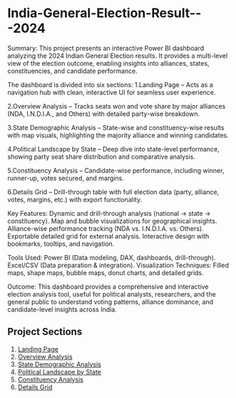 # India-General-Election-Result---2024
Summary:
This project presents an interactive Power BI dashboard analyzing the 2024 Indian General Election results. It provides a multi-level view of the election outcome, enabling insights into alliances, states, constituencies, and candidate performance.

The dashboard is divided into six sections:
1.Landing Page – Acts as a navigation hub with clean, interactive UI for seamless user experience.

2.Overview Analysis – Tracks seats won and vote share by major alliances (NDA, I.N.D.I.A., and Others) with detailed party-wise breakdown.

3.State Demographic Analysis – State-wise and constituency-wise results with map visuals, highlighting the majority alliance and winning candidates.

4.Political Landscape by State – Deep dive into state-level performance, showing party seat share distribution and comparative analysis.

5.Constituency Analysis – Candidate-wise performance, including winner, runner-up, votes secured, and margins.

6.Details Grid – Drill-through table with full election data (party, alliance, votes, margins, etc.) with export functionality.



Key Features:
Dynamic and drill-through analysis (national → state → constituency).
Map and bubble visualizations for geographical insights.
Alliance-wise performance tracking (NDA vs. I.N.D.I.A. vs. Others).
Exportable detailed grid for external analysis.
Interactive design with bookmarks, tooltips, and navigation.

Tools Used:
Power BI (Data modeling, DAX, dashboards, drill-through).
Excel/CSV (Data preparation & integration).
Visualization Techniques: Filled maps, shape maps, bubble maps, donut charts, and detailed grids.

Outcome:
This dashboard provides a comprehensive and interactive election analysis tool, useful for political analysts, researchers, and the general public to understand voting patterns, alliance dominance, and candidate-level insights across India.

## Project Sections

1. [Landing Page](https://github.com/Dipalikade/India-General-Election-Result---2024/blob/main/Landing%20page)
2. [Overview Analysis](https://github.com/Dipalikade/India-General-Election-Result---2024/blob/main/Overview%20Analysis)
3. [State Demographic Analysis](https://github.com/Dipalikade/India-General-Election-Result---2024/blob/main/State%20Demographics%20Analysis)
4. [Political Landscape by State](https://github.com/Dipalikade/India-General-Election-Result---2024/blob/main/Political%20Landscape%20by%20State)
5. [Constituency Analysis](https://github.com/Dipalikade/India-General-Election-Result---2024/blob/main/Constituency%20Analysis)
6. [Details Grid](https://github.com/Dipalikade/India-General-Election-Result---2024/blob/main/Details%20Grid)


